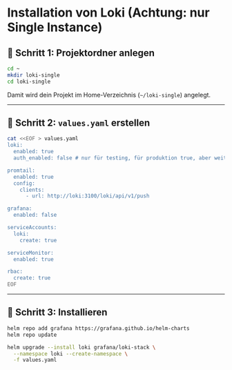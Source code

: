 # Installation von Loki (Achtung: nur Single Instance)  

## 🥇 Schritt 1: Projektordner anlegen

```bash
cd ~
mkdir loki-single
cd loki-single
```

Damit wird dein Projekt im Home-Verzeichnis (`~/loki-single`) angelegt.

---

## 🥈 Schritt 2: `values.yaml` erstellen

```bash
cat <<EOF > values.yaml
loki:
  enabled: true
  auth_enabled: false # nur für testing, für produktion true, aber weitere Einstellungen notwendig

promtail:
  enabled: true
  config:
    clients:
      - url: http://loki:3100/loki/api/v1/push

grafana:
  enabled: false

serviceAccounts:
  loki:
    create: true

serviceMonitor:
  enabled: true

rbac:
  create: true
EOF
```

---

## 🥉 Schritt 3: Installieren 

```bash
helm repo add grafana https://grafana.github.io/helm-charts
helm repo update

helm upgrade --install loki grafana/loki-stack \
  --namespace loki --create-namespace \
  -f values.yaml
```
